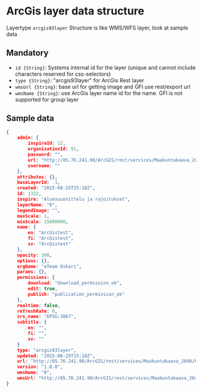 # ArcGis layer data structure

Layertype `arcgis93layer`
Structure is like WMS/WFS layer, look at sample data

## Mandatory

* `id {String}`: Systems internal id for the layer (unique and cannot include characters reserved for css-selectors)
* `type {String}`: "arcgis93layer" for ArcGis Rest layer
* `wmsUrl {String}`: base url for getting image and GFI  use rest/export url
* `wmsName {String}`: use ArcGis layer name id for the name. GFI is not supported for group layer


## Sample data

```json
{
	admin: {
		inspireId: 22,
		organizationId: 91,
		password: "",
		url: "http://85.76.241.90/ArcGIS/rest/services/Maakuntakaava_2040/Kaava2040REST/MapServer/export",
		username: ""
	},
	attributes: {},
	baseLayerId: -1,
	created: "2015-08-25T15:18Z",
	id: 1322,
	inspire: "Aluesuunnittelu ja rajoitukset",
	layerName: "0",
	legendImage: "",
	maxScale: 1,
	minScale: 15000000,
	name: {
		en: "ArcGistest",
		fi: "ArcGistest",
		sv: "ArcGistest"
	},
	opacity: 100,
	options: {},
	orgName: "aTeam Oskari",
	params: {},
	permissions: {
		download: "download_permission_ok",
		edit: true,
		publish: "publication_permission_ok"
	},
	realtime: false,
	refreshRate: 0,
	srs_name: "EPSG:3067",
	subtitle: {
		en: "",
		fi: "",
		sv: ""
	}
	type: "arcgis93layer",
	updated: "2015-08-25T15:18Z",
	url: "http://85.76.241.90/ArcGIS/rest/services/Maakuntakaava_2040/Kaava2040REST/MapServer/export",
	version: "1.0.0",
	wmsName: "0",
	wmsUrl: "http://85.76.241.90/ArcGIS/rest/services/Maakuntakaava_2040/Kaava2040REST/MapServer/export"
}
```
